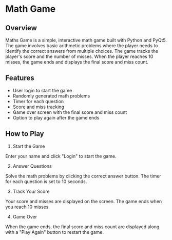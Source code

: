 # Math Game

## Overview

Maths Game is a simple, interactive math game built with Python and PyQt5. The game involves basic arithmetic problems where the player needs to identify the correct answers from multiple choices. The game tracks the player's score and the number of misses. When the player reaches 10 misses, the game ends and displays the final score and miss count.

## Features
- User login to start the game
- Randomly generated math problems
- Timer for each question
- Score and miss tracking
- Game over screen with the final score and miss count
- Option to play again after the game ends

## How to Play
1. Start the Game

Enter your name and click "Login" to start the game.

2. Answer Questions

Solve the math problems by clicking the correct answer button. The timer for each question is set to 10 seconds.

3. Track Your Score

Your score and misses are displayed on the screen. The game ends when you reach 10 misses.

4. Game Over

When the game ends, the final score and miss count are displayed along with a "Play Again" button to restart the game.
